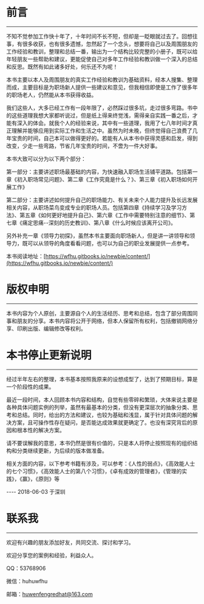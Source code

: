 # 前言

---

不知不觉参加工作快十年了，十年时间不长不短，但却是一眨眼就过去了。回想往事，有很多收获，也有很多遗憾，忽然起了一个念头，想要将自己以及周围朋友的工作经验和教训，整理和总结一番，输出为一个结构比较完整的小册子，既可以给年轻朋友一些帮助和建议，更能促使自己对多年工作经验和教训做一个深入的总结和反思。既然有如此诸多好处，何乐还不为呢！

本书主要以本人及周围朋友的真实工作经验和教训为基础资料，经本人搜集、整理而成，主要目标是为职场新人提供一些建议和意见，但我相信即使是工作了很多年的职场老人，仍然能从本书获得收益。

我们这些人，大多已经工作有一段年限了，必然踩过很多坑，走过很多弯路。书中的这些道理我想大家都听说过，但是纸上得来终觉浅，需得亲自实践一番之后，才能有深入的体会。就我个人的经验来说，其中有一些道理，我用了七八年时间才真正理解并能够应用到实际工作和生活之中。虽然为时未晚，但终觉得自己浪费了几年宝贵的时间，自己本可以做得更好的。若能有人从本书中获得灵感和启发，得到改变，少走一些弯路，节省几年宝贵的时间，不啻为一件大好事。

本书大致可以分为以下两个部分：

第一部分：主要讲述职场最基础的内容，为快速融入职场生活铺平道路。包括第一章《初入职场常见问题》、第二章《工作究竟是什么？》、第三章《初入职场如何开展工作》

第二部分：主要讲述如何提升自己的职场能力、有关未来个人能力提升及长远发展相关内容，从职场菜鸟变成专业的职场人员。包括第四章《持续学习及学习方法》、第五章《如何更好地提升自己》、第六章《工作中需要特别注意的细节》、第七章《痛定思痛--深刻的历史教训》、第八章《什么时候应该离开公司》。

另外补充一章《领导力初探》，虽然本书主要面向职场新人，但是讲一讲领导和领导力，既可以从领导的角度看看问题，也可以为自己的职业发展提供一点参考。

本书阅读地址：[https://wfhu.gitbooks.io/newbie/content/](https://wfhu.gitbooks.io/newbie/content/)

# 版权申明

---

本书内容为个人原创，主要源自个人的生活经历、思考和总结，包含了部分周围同事和朋友的分享。本书内容将公开于网络，但本人保留所有权利，包括撤销网络分享、印刷出版、编辑修改等权利。

# 

# 本书停止更新说明

---

经过半年左右的整理，本书基本按照我原来的设想成型了，达到了预期目标，算是一个阶段性的成果。

最近一段时间，本人回顾本书内容和结构，自觉有些零碎和繁琐，大体来说主要是各种具体问题实例的列举，虽然有最基本的分类，但没有更深层次的抽象分类、思考和总结。同时，给出的方法和建议，也较为基础和浅显，属于针对具体问题的解决方案，且可操作性存在疑问，是否能达成效果就更确定了。也没有深究背后的原因和根本性的解决方案。

请不要误解我的意思，本书仍然是很有价值的，只是本人将停止按照现有的组织结构和分类继续更新，为后续的版本做准备。

相关方面的内容，以下参考书籍有涉及，可以参考：《人性的弱点》，《高效能人士的七个习惯》，《高效能人士的第八个习惯》，《卓有成效的管理者》，《管理的实践》，《赢》，《原则》等

---- 2018-06-03 于深圳

# 联系我

---

欢迎有兴趣的朋友添加好友，共同交流、探讨和学习。

欢迎分享您的案例和经验，利益众人。

QQ：53768906

微信：huhuwfhu

邮箱：huwenfengredhat@163.com

